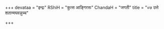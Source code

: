+++
devataa = "इन्द्रः"
RShiH = "कुत्स आङ्गिरसः"
ChandaH = "जगती"
title = "०७ उत्ते शतान्मघवन्नुच्च"

+++
